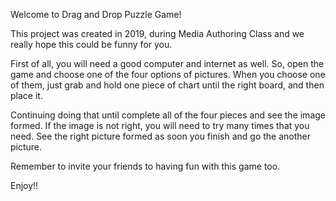 Welcome to Drag and Drop Puzzle Game!

This project was created in 2019, during Media Authoring Class and we really hope this could be funny for you.

First of all, you will need a good computer and internet as well. So, open the game and choose one of the four options of pictures.
When you choose one of them, just grab and hold one piece of chart until the right board, and then place it.

Continuing doing that until complete all of the four pieces and see the image formed. If the image is not right, you will need to try many times that you need. See the right picture formed as soon you finish and go the another picture.

Remember to invite your friends to having fun with this game too.

Enjoy!!
